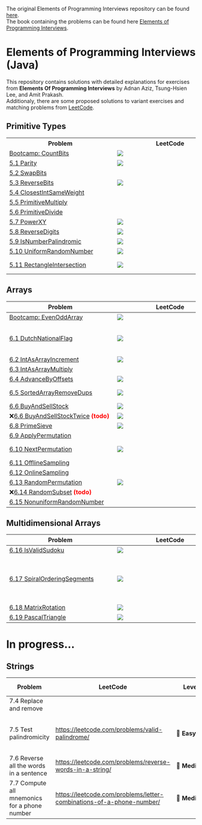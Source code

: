 The original Elements of Programming Interviews repository can be found [here](https://github.com/adnanaziz/EPIJudge). <br/>
The book containing the problems can be found here [Elements of Programming Interviews](http://amzn.to/2pMWIWH).

# Elements of Programming Interviews (Java)
This repository contains solutions with detailed explanations for exercises from <b>Elements Of Programming Interviews</b> by Adnan Aziz, Tsung-Hsien Lee, and Amit Prakash. <br/>
Additionaly, there are some proposed solutions to variant exercises and matching problems from [LeetCode](https://leetcode.com/).

## Primitive Types

<table>
  <tr>
    <th>&nbsp;&nbsp;&nbsp;&nbsp;&nbsp;&nbsp;&nbsp;&nbsp;&nbsp;&nbsp;&nbsp;&nbsp;&nbsp;&nbsp;&nbsp;&nbsp;&nbsp;&nbsp;&nbsp;&nbsp;&nbsp;&nbsp;&nbsp;&nbsp;Problem&nbsp;&nbsp;&nbsp;&nbsp;&nbsp;&nbsp;&nbsp;&nbsp;&nbsp;&nbsp;&nbsp;&nbsp;&nbsp;&nbsp;&nbsp;&nbsp;&nbsp;&nbsp;&nbsp;&nbsp;&nbsp;&nbsp;&nbsp;&nbsp;</th>
    <th>&nbsp;&nbsp;&nbsp;&nbsp;&nbsp;&nbsp;&nbsp;&nbsp;&nbsp;&nbsp;&nbsp;&nbsp;&nbsp;&nbsp;&nbsp;&nbsp;&nbsp;&nbsp;&nbsp;&nbsp;&nbsp;&nbsp;&nbsp;&nbsp;LeetCode&nbsp;&nbsp;&nbsp;&nbsp;&nbsp;&nbsp;&nbsp;&nbsp;&nbsp;&nbsp;&nbsp;&nbsp;&nbsp;&nbsp;&nbsp;&nbsp;&nbsp;&nbsp;&nbsp;&nbsp;&nbsp;&nbsp;&nbsp;&nbsp;</th>
    <th>&nbsp;&nbsp;&nbsp;&nbsp;&nbsp;&nbsp;&nbsp;&nbsp;&nbsp;&nbsp;&nbsp;&nbsp;&nbsp;&nbsp;&nbsp;&nbsp;&nbsp;&nbsp;&nbsp;&nbsp;&nbsp;&nbsp;&nbsp;&nbsp;&nbsp;&nbsp;&nbsp;&nbsp;&nbsp;&nbsp;&nbsp;&nbsp;&nbsp;&nbsp;&nbsp;&nbsp;&nbsp;&nbsp;&nbsp;&nbsp;Variants&nbsp;&nbsp;&nbsp;&nbsp;&nbsp;&nbsp;&nbsp;&nbsp;&nbsp;&nbsp;&nbsp;&nbsp;&nbsp;&nbsp;&nbsp;&nbsp;&nbsp;&nbsp;&nbsp;&nbsp;&nbsp;&nbsp;&nbsp;&nbsp;&nbsp;&nbsp;&nbsp;&nbsp;&nbsp;&nbsp;&nbsp;&nbsp;&nbsp;&nbsp;&nbsp;&nbsp;&nbsp;&nbsp;&nbsp;&nbsp;</th>
  </tr>
  <tr>
    <td><a href="src/main/java/epi/primitive/CountBits.java">Bootcamp: CountBits</a></td>
    <td><a href="https://leetcode.com/problems/counting-bits/"><img src="https://img.shields.io/badge/easy-Counting%20Bits-brightgreen" /></a></td>
    <td></td>
  </tr>
  <tr>
    <td><a href="/src/main/java/epi/primitive/_5/_1/Parity.java">5.1 Parity</a></td>
    <td><a href="https://leetcode.com/problems/number-of-1-bits/"><img src="https://img.shields.io/badge/easy-Number%20of%201%20Bits-brightgreen" /></a></td>
    <td></td>
  </tr>
  <tr>
    <td><a href="/src/main/java/epi/primitive/_5/_2/SwapBits.java">5.2 SwapBits</a></td>
    <td></td>
    <td></td>
  </tr>
  <tr>
    <td><a href="/src/main/java/epi/primitive/_5/_3/ReverseBits.java">5.3 ReverseBits</a></td>
    <td><a href="https://leetcode.com/problems/reverse-bits/"><img src="https://img.shields.io/badge/easy-Reverse%20Bits%20-brightgreen" /></a></td>
    <td></td>
  </tr>
  <tr>
    <td><a href="/src/main/java/epi/primitive/_5/_4/ClosestIntSameWeight.java">5.4 ClosestIntSameWeight</a></td>
    <td></td>
    <td><a href="/src/main/java/epi/primitive/_5/_4/variant/ClosestIntSameWeightConstantTime.java">ClosestIntSameWeightConstantTime</a></td>
  </tr>
  <tr>
    <td><a href="/src/main/java/epi/primitive/_5/_5/PrimitiveMultiply.java">5.5 PrimitiveMultiply</a></td>
    <td></td>
    <td></td>
  </tr>
  <tr>
    <td><a href="/src/main/java/epi/primitive/_5/_6/PrimitiveDivide.java">5.6 PrimitiveDivide</a></td>
    <td></td>
    <td></td>
  </tr>
  <tr>
    <td><a href="/src/main/java/epi/primitive/_5/_7/PowerXY.java">5.7 PowerXY</a></td>
    <td><a href="https://leetcode.com/problems/powx-n/"><img src="https://img.shields.io/badge/medium-Pow(x%2C%20n)-orange" /></a></td>
    <td></td>
  </tr>
  <tr>
    <td><a href="/src/main/java/epi/primitive/_5/_8/ReverseDigits.java">5.8 ReverseDigits</a></td>
    <td><a href="https://leetcode.com/problems/reverse-integer/"><img src="https://img.shields.io/badge/medium-Reverse%20Integer-orange" /></a></td>
    <td></td>
  </tr>
  <tr>
    <td><a href="/src/main/java/epi/primitive/_5/_9/IsNumberPalindromic.java">5.9 IsNumberPalindromic</a></td>
    <td><a href="https://leetcode.com/problems/palindrome-number/"><img src="https://img.shields.io/badge/easy-Palindrome%20Number-brightgreen" /></a></td>
    <td></td>
  </tr>
  <tr>
    <td><a href="/src/main/java/epi/primitive/_5/_10/UniformRandomNumber.java">5.10 UniformRandomNumber</a></td>
    <td><a href="https://leetcode.com/problems/implement-rand10-using-rand7/"><img src="https://img.shields.io/badge/medium-%20Implement%20Rand10()%20Using%20Rand7()-orange" /></a></td>
    <td></td>
  </tr>
  <tr>
    <td><a href="/src/main/java/epi/primitive/_5/_11/RectangleIntersection.java">5.11 RectangleIntersection</a></td>
    <td><a href="https://leetcode.com/problems/rectangle-overlap/"><img src="https://img.shields.io/badge/easy-Rectangle%20Overlap-brightgreen" /></a></td>
    <td><a href="/src/main/java/epi/primitive/_5/_11/variant/FourPointsFormRectangle.java">FourPointsFormRectangle</a><br/>
      ❌ <a href="/src/main/java/epi/primitive/_5/_11/variant/RectangleIntersectionNotAlignedXY.java">RectangleIntersectionNotAlignedXY</a></td>
  </tr>
</table>

## Arrays
| &nbsp;&nbsp;&nbsp;&nbsp;&nbsp;&nbsp;&nbsp;&nbsp;&nbsp;&nbsp;&nbsp;&nbsp;&nbsp;&nbsp;&nbsp;&nbsp;&nbsp;&nbsp;&nbsp;&nbsp;&nbsp;&nbsp;&nbsp;&nbsp;Problem&nbsp;&nbsp;&nbsp;&nbsp;&nbsp;&nbsp;&nbsp;&nbsp;&nbsp;&nbsp;&nbsp;&nbsp;&nbsp;&nbsp;&nbsp;&nbsp;&nbsp;&nbsp;&nbsp;&nbsp;&nbsp;&nbsp;&nbsp;&nbsp; | &nbsp;&nbsp;&nbsp;&nbsp;&nbsp;&nbsp;&nbsp;&nbsp;&nbsp;&nbsp;&nbsp;&nbsp;&nbsp;&nbsp;&nbsp;&nbsp;&nbsp;&nbsp;&nbsp;&nbsp;&nbsp;&nbsp;&nbsp;&nbsp;LeetCode&nbsp;&nbsp;&nbsp;&nbsp;&nbsp;&nbsp;&nbsp;&nbsp;&nbsp;&nbsp;&nbsp;&nbsp;&nbsp;&nbsp;&nbsp;&nbsp;&nbsp;&nbsp;&nbsp;&nbsp;&nbsp;&nbsp;&nbsp;&nbsp; | &nbsp;&nbsp;&nbsp;&nbsp;&nbsp;&nbsp;&nbsp;&nbsp;&nbsp;&nbsp;&nbsp;&nbsp;&nbsp;&nbsp;&nbsp;&nbsp;&nbsp;&nbsp;&nbsp;&nbsp;&nbsp;&nbsp;&nbsp;&nbsp;Variants&nbsp;&nbsp;&nbsp;&nbsp;&nbsp;&nbsp;&nbsp;&nbsp;&nbsp;&nbsp;&nbsp;&nbsp;&nbsp;&nbsp;&nbsp;&nbsp;&nbsp;&nbsp;&nbsp;&nbsp;&nbsp;&nbsp;&nbsp;&nbsp; |
| ------- | -------- | -------- |
| [Bootcamp: EvenOddArray](/src/main/java/epi/arrays/EvenOddArray.java) | <a href="https://leetcode.com/problems/sort-array-by-parity/"><img src="https://img.shields.io/badge/easy-Sort%20Array%20By%20Parity-brightgreen" /></a> | |
| [6.1 DutchNationalFlag](/src/main/java/epi/arrays/_6/_1/DutchNationalFlag.java) | <a href="https://leetcode.com/problems/sort-colors/"><img src="https://img.shields.io/badge/medium-Sort%20Colors-orange" /></a> | [DutchNationalFlagWithoutPivot](/src/main/java/epi/arrays/_6/_1/variant/DutchNationalFlagWithoutPivot.java)<br/>[MauritiusNationalFlag](/src/main/java/epi/arrays/_6/_1/variant/MauritiusNationalFlag.java)<br/>[BooleanValuedKeysFlag](/src/main/java/epi/arrays/_6/_1/variant/BooleanValuedKeysFlag.java)<br/>[BooleanValuedKeysFlagWithRelativeTrueOrder](/src/main/java/epi/arrays/_6/_1/variant/BooleanValuedKeysFlagWithRelativeTrueOrder.java)|
| [6.2 IntAsArrayIncrement](/src/main/java/epi/arrays/_6/_2/IntAsArrayIncrement.java) | <a href="https://leetcode.com/problems/plus-one/"><img src="https://img.shields.io/badge/easy-Plus%20One-brightgreen" /></a> | [AddBinary](/src/main/java/epi/arrays/_6/_2/variant/AddBinary.java) |
| [6.3 IntAsArrayMultiply](/src/main/java/epi/arrays/_6/_3/IntAsArrayMultiply.java) | | |
| [6.4 AdvanceByOffsets](/src/main/java/epi/arrays/_6/_4/AdvanceByOffsets.java) | <a href="https://leetcode.com/problems/jump-game/"><img src="https://img.shields.io/badge/medium-Jump%20Game-orange" /></a> | [MinimumStepsAdvanceByOffsets](/src/main/java/epi/arrays/_6/_4/variant/MinimumStepsAdvanceByOffsets.java) |
| [6.5 SortedArrayRemoveDups](/src/main/java/epi/arrays/_6/_5/SortedArrayRemoveDups.java) | <a href="https://leetcode.com/problems/remove-duplicates-from-sorted-array/"><img src="https://img.shields.io/badge/easy-Remove%20Duplicates%20from%20Sorted%20Array-brightgreen" /></a> | [ArrayRemoveKey](/src/main/java/epi/arrays/_6/_5/variant/ArrayRemoveKey.java)<br/>[SortedArrayMTimes](/src/main/java/epi/arrays/_6/_5/variant/SortedArrayMTimes.java) |
| [6.6 BuyAndSellStock](/src/main/java/epi/arrays/_6/_6/BuyAndSellStock.java) | <a href="https://leetcode.com/problems/best-time-to-buy-and-sell-stock/"><img src="https://img.shields.io/badge/easy-Best%20Time%20to%20Buy%20and%20Sell%20Stock-brightgreen" /></a> | [LongestSubArrayWithEqualEntries](/src/main/java/epi/arrays/_6/_6/variant/LongestSubArrayWithEqualEntries.java)|
| ❌[6.6 BuyAndSellStockTwice](/src/main/java/epi/arrays/_6/_7/BuyAndSellStockTwice.java) <b style='color:red'>(todo)<b/> | <a href="https://leetcode.com/problems/best-time-to-buy-and-sell-stock-iii/"><img src="https://img.shields.io/badge/hard-Best%20Time%20to%20Buy%20and%20Sell%20Stock%20III-red" /></a> | [BuyAndSellStockTwiceLinearTime](/src/main/java/epi/arrays/_6/_7/variant/BuyAndSellStockTwiceLinearTime.java) |
| [6.8 PrimeSieve](src/main/java/epi/arrays/_6/_8/PrimeSieve.java) | <a href="https://leetcode.com/problems/count-primes/"><img src="https://img.shields.io/badge/medium-Count%20Primes-orange" /></a> | |
| [6.9 ApplyPermutation](/src/main/java/epi/arrays/_6/_9/ApplyPermutation.java) | | [InversePermutation](/src/main/java/epi/arrays/_6/_9/variant/InversePermutation.java) |
| [6.10 NextPermutation](/src/main/java/epi/arrays/_6/_10/NextPermutation.java) | <a href="https://leetcode.com/problems/next-permutation/"><img src="https://img.shields.io/badge/medium-Next%20Permutation-orange" /></a> | [ComputeKthPermutation](/src/main/java/epi/arrays/_6/_10/variant/ComputeKthPermutation.java)<br/>[ComputePreviousPermutation](/src/main/java/epi/arrays/_6/_10/variant/ComputePreviousPermutation.java) |
| [6.11 OfflineSampling](/src/main/java/epi/arrays/_6/_11/OfflineSampling.java) | | [RandStandardC](/src/main/java/epi/arrays/_6/_11/variant/RandStandardC.java) |
| [6.12 OnlineSampling](/src/main/java/epi/arrays/_6/_12/OnlineSampling.java) | | |
| [6.13 RandomPermutation](/src/main/java/epi/arrays/_6/_13/RandomPermutation.java) | <a href="https://leetcode.com/problems/shuffle-an-array/"><img src="https://img.shields.io/badge/medium-Shuffle%20an%20Array-orange" /></a> | |
| ❌[6.14 RandomSubset](/src/main/java/epi/arrays/_6/_14/RandomSubset.java) <b style='color:red'>(todo)<b/> | | |
| [6.15 NonuniformRandomNumber](/src/main/java/epi/arrays/_6/_15/NonuniformRandomNumber.java) | | [NonuniformRandomNumberExpDist](/src/main/java/epi/arrays/_6/_15/variant/NonuniformRandomNumberExpDist.java) |

## Multidimensional Arrays
| &nbsp;&nbsp;&nbsp;&nbsp;&nbsp;&nbsp;&nbsp;&nbsp;&nbsp;&nbsp;&nbsp;&nbsp;&nbsp;&nbsp;&nbsp;&nbsp;&nbsp;&nbsp;&nbsp;&nbsp;&nbsp;&nbsp;&nbsp;&nbsp;Problem&nbsp;&nbsp;&nbsp;&nbsp;&nbsp;&nbsp;&nbsp;&nbsp;&nbsp;&nbsp;&nbsp;&nbsp;&nbsp;&nbsp;&nbsp;&nbsp;&nbsp;&nbsp;&nbsp;&nbsp;&nbsp;&nbsp;&nbsp;&nbsp; | &nbsp;&nbsp;&nbsp;&nbsp;&nbsp;&nbsp;&nbsp;&nbsp;&nbsp;&nbsp;&nbsp;&nbsp;&nbsp;&nbsp;&nbsp;&nbsp;&nbsp;&nbsp;&nbsp;&nbsp;&nbsp;&nbsp;&nbsp;&nbsp;LeetCode&nbsp;&nbsp;&nbsp;&nbsp;&nbsp;&nbsp;&nbsp;&nbsp;&nbsp;&nbsp;&nbsp;&nbsp;&nbsp;&nbsp;&nbsp;&nbsp;&nbsp;&nbsp;&nbsp;&nbsp;&nbsp;&nbsp;&nbsp;&nbsp; | &nbsp;&nbsp;&nbsp;&nbsp;&nbsp;&nbsp;&nbsp;&nbsp;&nbsp;&nbsp;&nbsp;&nbsp;&nbsp;&nbsp;&nbsp;&nbsp;&nbsp;&nbsp;&nbsp;&nbsp;&nbsp;&nbsp;&nbsp;&nbsp;Variants&nbsp;&nbsp;&nbsp;&nbsp;&nbsp;&nbsp;&nbsp;&nbsp;&nbsp;&nbsp;&nbsp;&nbsp;&nbsp;&nbsp;&nbsp;&nbsp;&nbsp;&nbsp;&nbsp;&nbsp;&nbsp;&nbsp;&nbsp;&nbsp; |
| ------- | -------- | -------- |
| [6.16 IsValidSudoku](/src/main/java/epi/arrays/multidimensional/_6/_16/IsValidSudoku.java) | <a href="https://leetcode.com/problems/valid-sudoku/"><img src="https://img.shields.io/badge/medium-Valid%20Sudoku-orange" /></a> | |
| [6.17 SpiralOrderingSegments](/src/main/java/epi/arrays/multidimensional/_6/_17/SpiralOrderingSegments.java) | <a href="https://leetcode.com/problems/spiral-matrix/"><img src="https://img.shields.io/badge/medium-Spiral%20Matrix-orange" /></a> | [GenerateMatrixFromSpiralOrder](/src/main/java/epi/arrays/multidimensional/_6/_17/variant/GenerateMatrixFromSpiralOrder.java)<br/>[GenerateMatrixFromPSequence](/src/main/java/epi/arrays/multidimensional/_6/_17/variant/GenerateMatrixFromPSequence.java)<br/>[EnumeratePairsInSpiralOrder](/src/main/java/epi/arrays/multidimensional/_6/_17/variant/EnumeratePairsInSpiralOrder.java)<br/>[SpiralOrderingForMxNMatrix](/src/main/java/epi/arrays/multidimensional/_6/_17/variant/SpiralOrderingForMxNMatrix.java)<br/>[LastElementSpiralOrderingForMxNMatrix](/src/main/java/epi/arrays/multidimensional/_6/_17/variant/LastElementSpiralOrderingForMxNMatrix.java)<br/>[KThElementSpiralOrderingForMxNMatrix](/src/main/java/epi/arrays/multidimensional/_6/_17/variant/KThElementSpiralOrderingForMxNMatrix.java) |
| [6.18 MatrixRotation](/src/main/java/epi/arrays/multidimensional/_6/_18/MatrixRotation.java) | <a href="https://leetcode.com/problems/rotate-image/"><img src="https://img.shields.io/badge/medium-Rotate%20Image-orange" /></a> | [MatrixReflection](/src/main/java/epi/arrays/multidimensional/_6/_18/variant/MatrixReflection.java) |
| [6.19 PascalTriangle](/src/main/java/epi/arrays/multidimensional/_6/_19/PascalTriangle.java) | <a href="https://leetcode.com/problems/pascals-triangle/"><img src="https://img.shields.io/badge/easy-Pascal's%20Triangle-brightgreen" /></a> | [PascalTriangleNthRowUsingNSpace](/src/main/java/epi/arrays/multidimensional/_6/_19/variant/PascalTriangleNthRowUsingNSpace.java) |

# In progress...

## Strings

|Problem|LeetCode|Level|Similar questions|Variants
|---|---|---|---|---|
|7.4 Replace and remove| | | |TelexEncoding, MergeTwoSortedArrays|
|7.5 Test palindromicity|https://leetcode.com/problems/valid-palindrome/|:green_heart:&nbsp;**Easy**|Valid Palindrome II, Palindrome Linked List| |
|7.6 Reverse all the words in a sentence|https://leetcode.com/problems/reverse-words-in-a-string/|:yellow_heart:&nbsp;**Medium**|Reverse Words in a String II| |
|7.7 Compute all mnemonics for a phone number|https://leetcode.com/problems/letter-combinations-of-a-phone-number/|:yellow_heart:&nbsp;**Medium**|Generate Parentheses, Combination Sum, Binary Watch| |
